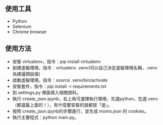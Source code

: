 ## 使用工具
* Python
* Selenium
* Chrome browser
## 使用方法
- 安裝 virtualenv，指令：pip install virtualenv
- 創建虛擬環境，指令：virtualenv .venv(可以自己決定虛擬環境名稱，.venv為建議預設值)
- 啟動虛擬環境，指令：source .venv/bin/activate
- 安裝套件，指令：pip install -r requirements.txt
- 到 settings.py 裡面填入相關資料。
- 執行 create_json.ipynb，右上角可選擇執行環境，先選python，在選.venv（都選最上面的！），有什麼要安裝的就都按「是」。
- 按照 create_json.ipynb的步驟進行，並生成 momo.json 的 cookies。
- 執行主要程式：python main.py。
  